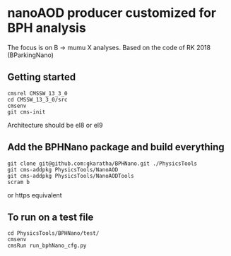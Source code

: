 # nanoAOD producer customized for BPH analysis 

The focus is on B -> mumu X analyses.
Based on the code of RK 2018 (BParkingNano)

## Getting started

```shell
cmsrel CMSSW_13_3_0
cd CMSSW_13_3_0/src
cmsenv
git cms-init
```
Architecture should be el8 or el9

## Add the BPHNano package and build everything

```shell
git clone git@github.com:gkaratha/BPHNano.git ./PhysicsTools
git cms-addpkg PhysicsTools/NanoAOD
git cms-addpkg PhysicsTools/NanoAODTools
scram b
```
or https equivalent

## To run on a test file

```shell
cd PhysicsTools/BPHNano/test/
cmsenv 
cmsRun run_bphNano_cfg.py
```

